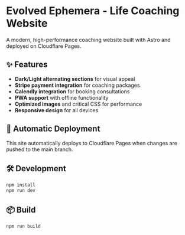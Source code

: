 # Evolved Ephemera - Life Coaching Website

A modern, high-performance coaching website built with Astro and deployed on Cloudflare Pages.

## ✨ Features

- **Dark/Light alternating sections** for visual appeal
- **Stripe payment integration** for coaching packages
- **Calendly integration** for booking consultations
- **PWA support** with offline functionality
- **Optimized images** and critical CSS for performance
- **Responsive design** for all devices

## 🚀 Automatic Deployment

This site automatically deploys to Cloudflare Pages when changes are pushed to the main branch.

## 🛠️ Development

```bash
npm install
npm run dev
```

## 📦 Build

```bash
npm run build
```
